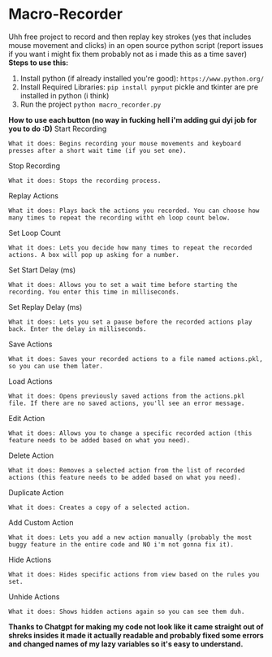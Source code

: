 # Macro-Recorder
Uhh free project to record and then replay key strokes (yes that includes mouse movement and clicks) in an open source python script (report issues if you want i might fix them probably not as i made this as a time saver)
**Steps to use this:**
1. Install python (if already installed you're good):
```https://www.python.org/```
2. Install Required Libraries:
```pip install pynput```
pickle and tkinter are pre installed in python (i think)
3. Run the project
```python macro_recorder.py```

**How to use each button (no way in fucking hell i'm adding gui dyi job for you to do :D)**
Start Recording

    What it does: Begins recording your mouse movements and keyboard presses after a short wait time (if you set one).

Stop Recording

    What it does: Stops the recording process.

Replay Actions

    What it does: Plays back the actions you recorded. You can choose how many times to repeat the recording witht eh loop count below.

Set Loop Count

    What it does: Lets you decide how many times to repeat the recorded actions. A box will pop up asking for a number.

Set Start Delay (ms)

    What it does: Allows you to set a wait time before starting the recording. You enter this time in milliseconds.

Set Replay Delay (ms)

    What it does: Lets you set a pause before the recorded actions play back. Enter the delay in milliseconds.

Save Actions

    What it does: Saves your recorded actions to a file named actions.pkl, so you can use them later.

Load Actions

    What it does: Opens previously saved actions from the actions.pkl file. If there are no saved actions, you'll see an error message.

Edit Action

    What it does: Allows you to change a specific recorded action (this feature needs to be added based on what you need).

Delete Action

    What it does: Removes a selected action from the list of recorded actions (this feature needs to be added based on what you need).

Duplicate Action

    What it does: Creates a copy of a selected action.

Add Custom Action

    What it does: Lets you add a new action manually (probably the most buggy feature in the entire code and NO i'm not gonna fix it).

Hide Actions

    What it does: Hides specific actions from view based on the rules you set.

Unhide Actions

    What it does: Shows hidden actions again so you can see them duh.

**Thanks to Chatgpt for making my code not look like it came straight out of shreks insides it made it actually readable and probably fixed some errors and changed names of my lazy variables so it's easy to understand.**
